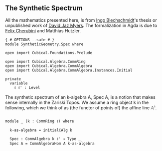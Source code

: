 The Synthetic Spectrum
----------------------

All the mathematics presented here, is from [Ingo Blechschmidt](https://www.ingo-blechschmidt.eu/research.html)'s thesis or unpublished work of [David Jaz Myers](http://davidjaz.com/). The formalization in Agda is due to [Felix Cherubini](http://felix-cherubini.de) and Matthias Hutzler.

```
{-# OPTIONS --safe #-}
module SyntheticGeometry.Spec where

open import Cubical.Foundations.Prelude

open import Cubical.Algebra.CommRing
open import Cubical.Algebra.CommAlgebra
open import Cubical.Algebra.CommAlgebra.Instances.Initial

private
  variable
    ℓ ℓ' : Level

```

The synthetic spectrum of an k-algebra A, Spec A, is a notion that makes sense internally in the Zariski Topos. We assume a ring object k in the following, which we think of as (the functor of points of) the affine line 𝔸¹.

```

module _ (k : CommRing ℓ) where

  k-as-algebra = initialCAlg k

  Spec : CommAlgebra k ℓ' → Type _
  Spec A = CommAlgebraHom A k-as-algebra

```
